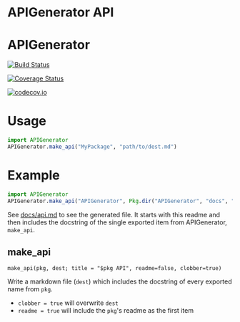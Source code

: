 <!--- Generated at 2017-03-16T10:24:48.725.  Don't edit --->

# APIGenerator API

# APIGenerator

[![Build Status](https://travis-ci.org/joshday/APIGenerator.jl.svg?branch=master)](https://travis-ci.org/joshday/APIGenerator.jl)

[![Coverage Status](https://coveralls.io/repos/joshday/APIGenerator.jl/badge.svg?branch=master&service=github)](https://coveralls.io/github/joshday/APIGenerator.jl?branch=master)

[![codecov.io](http://codecov.io/github/joshday/APIGenerator.jl/coverage.svg?branch=master)](http://codecov.io/github/joshday/APIGenerator.jl?branch=master)

# Usage

```julia
import APIGenerator
APIGenerator.make_api("MyPackage", "path/to/dest.md")
```

# Example

```julia
import APIGenerator
APIGenerator.make_api("APIGenerator", Pkg.dir("APIGenerator", "docs", "api.md"), readme=true)
```

See [docs/api.md](docs/api.md) to see the generated file.  It starts with this readme and then includes the docstring of the single exported item from APIGenerator, `make_api`.
## make_api 
 ```
make_api(pkg, dest; title = "$pkg API", readme=false, clobber=true)
```

Write a markdown file (`dest`) which includes the docstring of every exported name from `pkg`.

  * `clobber = true` will overwrite `dest`
  * `readme = true` will include the `pkg`'s readme as the first item
 
